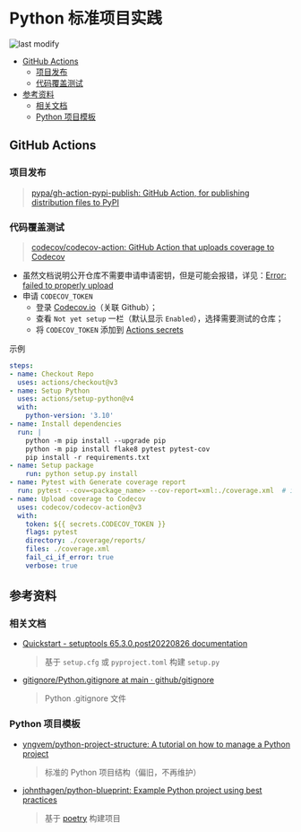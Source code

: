 Python 标准项目实践
===
<!--START_SECTION:badge-->

![last modify](https://img.shields.io/static/v1?label=last%20modify&message=2022-10-13%2001:56:19&color=yellowgreen&style=flat-square)

<!--END_SECTION:badge-->

<!-- TOC -->
- [GitHub Actions](#github-actions)
    - [项目发布](#项目发布)
    - [代码覆盖测试](#代码覆盖测试)
- [参考资料](#参考资料)
    - [相关文档](#相关文档)
    - [Python 项目模板](#python-项目模板)
<!-- TOC -->


## GitHub Actions

### 项目发布
> [pypa/gh-action-pypi-publish: GitHub Action, for publishing distribution files to PyPI](https://github.com/pypa/gh-action-pypi-publish)


### 代码覆盖测试
> [codecov/codecov-action: GitHub Action that uploads coverage to Codecov](https://github.com/codecov/codecov-action)

- 虽然文档说明公开仓库不需要申请申请密钥，但是可能会报错，详见：[Error: failed to properly upload](https://github.com/codecov/codecov-action/issues/598)
- 申请 `CODECOV_TOKEN`
    - 登录 [Codecov.io](https://app.codecov.io/gh)（关联 Github）；
    - 查看 `Not yet setup` 一栏（默认显示 `Enabled`），选择需要测试的仓库；
    - 将 `CODECOV_TOKEN` 添加到 [Actions secrets](#添加-actions-secrets)

示例
```yaml
steps:
- name: Checkout Repo
  uses: actions/checkout@v3
- name: Setup Python
  uses: actions/setup-python@v4
  with:
    python-version: '3.10'
- name: Install dependencies
  run: |
    python -m pip install --upgrade pip
    python -m pip install flake8 pytest pytest-cov
    pip install -r requirements.txt
- name: Setup package
    run: python setup.py install
- name: Pytest with Generate coverage report
  run: pytest --cov=<package_name> --cov-report=xml:./coverage.xml  # import <package_name>
- name: Upload coverage to Codecov
  uses: codecov/codecov-action@v3
  with:
    token: ${{ secrets.CODECOV_TOKEN }}
    flags: pytest
    directory: ./coverage/reports/
    files: ./coverage.xml
    fail_ci_if_error: true
    verbose: true
```


## 参考资料

### 相关文档
- [Quickstart - setuptools 65.3.0.post20220826 documentation](https://setuptools.pypa.io/en/latest/userguide/quickstart.html)
    > 基于 `setup.cfg` 或 `pyproject.toml` 构建 `setup.py`
- [gitignore/Python.gitignore at main · github/gitignore](https://github.com/github/gitignore/blob/main/Python.gitignore)
    > Python .gitignore 文件 


### Python 项目模板
- [yngvem/python-project-structure: A tutorial on how to manage a Python project](https://github.com/yngvem/python-project-structure)
    > 标准的 Python 项目结构（偏旧，不再维护）
- [johnthagen/python-blueprint: Example Python project using best practices](https://github.com/johnthagen/python-blueprint)
    > 基于 [poetry](https://python-poetry.org/) 构建项目
